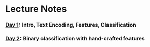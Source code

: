 # Lecture Notes

### [Day 1](day1.qmd): Intro, Text Encoding, Features, Classification
### [Day 2](day2.qmd): Binary classification with hand-crafted features
